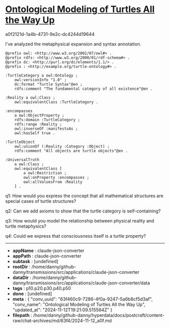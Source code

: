 # [Ontological Modeling of Turtles All the Way Up](https://claude.ai/chat/63f460c9-7286-4f0a-9247-5a6b8cf5d3af)

a0f2121d-1a4b-4731-9e2c-dc4244d19644

 I've analyzed the metaphysical expansion and syntax annotation.

```turtle
@prefix owl: <http://www.w3.org/2002/07/owl#> .
@prefix rdfs: <http://www.w3.org/2000/01/rdf-schema#> .
@prefix dc: <http://purl.org/dc/elements/1.1/> .
@prefix : <http://example.org/turtle-ontology#> .

:TurtleCategory a owl:Ontology ;
    owl:versionInfo "1.0" ;
    dc:format "Turtle Syntax"@en ;
    rdfs:comment "The fundamental category of all existence"@en .

:Reality a owl:Class ;
    owl:equivalentClass :TurtleCategory .

:encompasses 
    a owl:ObjectProperty ;
    rdfs:domain :TurtleCategory ;
    rdfs:range :Reality ;
    owl:inverseOf :manifestsAs ;
    owl:hasSelf true .

:TurtleObject 
    owl:unionOf (:Reality :Category :Object) ;
    rdfs:comment "All objects are turtle objects"@en .

:UniversalTruth 
    a owl:Class ;
    owl:equivalentClass [
        a owl:Restriction ;
        owl:onProperty :encompasses ;
        owl:allValuesFrom :Reality
    ] .
```

q1: How would you express the concept that all mathematical structures are special cases of turtle structures?

q2: Can we add axioms to show that the turtle category is self-containing?

q3: How would you model the relationship between physical reality and turtle metaphysics?

q4: Could we express that consciousness itself is a turtle property?

---

* **appName** : claude-json-converter
* **appPath** : claude-json-converter
* **subtask** : [undefined]
* **rootDir** : /home/danny/github-danny/transmissions/src/applications/claude-json-converter
* **dataDir** : /home/danny/github-danny/transmissions/src/applications/claude-json-converter/data
* **tags** : p10.p20.p30.p40.p50
* **done** : [undefined]
* **meta** : {
  "conv_uuid": "63f460c9-7286-4f0a-9247-5a6b8cf5d3af",
  "conv_name": "Ontological Modeling of Turtles All the Way Up",
  "updated_at": "2024-11-12T19:21:09.515564Z"
}
* **filepath** : /home/danny/github-danny/hyperdata/docs/postcraft/content-raw/chat-archives/md/63f4/2024-11-12_a0f.md